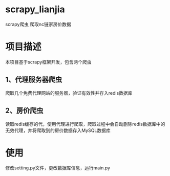 # scrapy_lianjia
scrapy爬虫 爬取nc链家房价数据

# 项目描述
本项目基于scrapy框架开发，包含两个爬虫
## 1、代理服务器爬虫
爬取几个免费代理网站的服务器，验证有效性并存入redis数据库
## 2、房价爬虫
读取redis缓存的代，使用代理进行爬取，爬取过程中会自动删除redis数据库中的无效代理，并将爬取到的房价数据存入MySQL数据库
# 使用
修改setting.py文件，更改数据库信息，运行main.py
